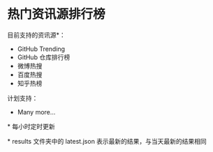 # 热门资讯源排行榜

目前支持的资讯源\*：

* GitHub Trending
* GitHub 仓库排行榜
* 微博热搜
* 百度热搜
* 知乎热榜

计划支持：

* Many more...

\* 每小时定时更新

\* results 文件夹中的 latest.json 表示最新的结果，与当天最新的结果相同
